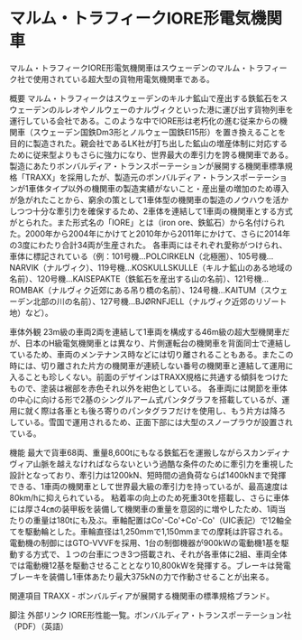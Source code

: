 # マルム・トラフィークIORE形電気機関車

マルム・トラフィークIORE形電気機関車はスウェーデンのマルム・トラフィーク社で使用されている超大型の貨物用電気機関車である。

概要
マルム・トラフィークはスウェーデンのキルナ鉱山で産出する鉄鉱石をスウェーデンのルレオやノルウェーのナルヴィクといった港に運び出す貨物列車を運行している会社である。このような中でIORE形は老朽化の進む従来からの機関車（スウェーデン国鉄Dm3形とノルウェー国鉄El15形）を置き換えることを目的に製造された。親会社であるLK社が打ち出した鉱山の増産体制に対応するために従来型よりもさらに強力になり、世界最大の牽引力を誇る機関車である。
製造にあたりボンバルディア・トランスポーテーションが展開する機関車標準規格「TRAXX」を採用したが、製造元のボンバルディア・トランスポーテーションが1車体タイプ以外の機関車の製造実績がないこと・産出量の増加のため導入が急がれたことから、窮余の策として1車体型の機関車の製造のノウハウを活かしつつ十分な牽引力を確保するため、2車体を連結して1車両の機関車とする方式がとられた。また形式名の「IORE」とは（iron ore、鉄鉱石）から名付けられた。2000年から2004年にかけてと2010年から2011年にかけて、さらに2014年の3度にわたり合計34両が生産された。
各車両にはそれぞれ愛称がつけられ、車体に標記されている（例：101号機…POLCIRKELN（北極圏）、105号機…NARVIK（ナルヴィク）、119号機…KOSKULLSKULLE（キルナ鉱山のある地域の名前）、120号機…KAISEPAKTE（鉄鉱石を産出する山の名前）、121号機…ROMBAK（ナルヴィク近郊にある吊り橋の名前）、124号機…KAITUM（スウェーデン北部の川の名前）、127号機…BJØRNFJELL（ナルヴィク近郊のリゾート地）など）。

車体外観
23m級の車両2両を連結して1車両を構成する46m級の超大型機関車だが、日本のH級電気機関車とは異なり、片側運転台の機関車を背面同士で連結しているため、車両のメンテナンス時などには切り離されることもある。またこの時には、切り離された片方の機関車が連続しない番号の機関車と連結して運用に入ることも珍しくない。前面のデザインはTRAXX規格に共通する傾斜をつけたもので、塗装は裾部を赤色それ以外を紺色としている。
各車両には関節を車体の中心に向ける形で2基のシングルアーム式パンタグラフを搭載しているが、運用に就く際は各車とも後ろ寄りのパンタグラフだけを使用し、もう片方は降ろしている。雪国で運用されるため、正面下部には大型のスノープラウが設置されている。

機能
最大で貨車68両、重量8,600tにもなる鉄鉱石を運搬しながらスカンディナヴィア山脈を越えなければならないという過酷な条件のために牽引力を重視した設計となっており、牽引力は1200kN、短時間の過負荷ならば1400kNまで発揮できる、1車両の機関車として世界最大級の牽引力を持っているが、最高速度は80km/hに抑えられている。
粘着率の向上のため死重30tを搭載し、さらに車体には厚さ4㎝の装甲板を装備して機関車の重量を意図的に増やしたため、1両当たりの重量は180tにも及ぶ。車軸配置はCo'-Co'+Co'-Co'（UIC表記）で12軸全てを駆動輪とした。車輪直径は1,250mmで1,150mmまでの摩耗は許容される。電動機の制御にはGTO-VVVFを採用、1台の制御機器が900kWの電動機1基を駆動する方式で、１つの台車につき3つ搭載され、それが各車体に2組、車両全体では電動機12基を駆動させることとなり10,800kWを発揮する。ブレーキは発電ブレーキを装備し1車体あたり最大375kNの力で作動させることが出来る。

関連項目
TRAXX - ボンバルディアが展開する機関車の標準規格ブランド。

脚注
外部リンク
IORE形性能一覧。ボンバルディア・トランスポーテーション社（PDF）（英語）
